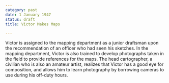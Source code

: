 ```yaml
---
category: past
date: 1 January 1947
status: draft
title: Victor Makes Maps

---
```



Victor is assigned to
the mapping department as a junior draftsman upon the recommendation of
an officer who had seen his sketches. In the mapping department, Victor
is also trained to develop photographs taken in the field to provide
references for the maps. The head cartographer, a civilian who is also
an amateur artist, realizes that Victor has a good eye for composition,
and allows him to learn photography by borrowing cameras to use during
his off-duty hours.
